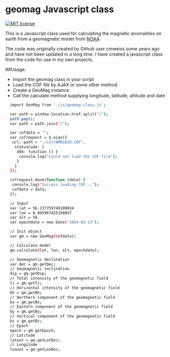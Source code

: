 # geomag Javascript class

[![MIT license](https://img.shields.io/badge/License-MIT-blue.svg)](https://lbesson.mit-license.org/)

This is a Javascript class used for calculating the magnetic anomalities
on earth from a geomagnetic model from [NOAA](https://www.ncei.noaa.gov/products/world-magnetic-model)

The code was originally created by Github user cmweiss some years ago and have not been updated in a long time.
I have created a javascript class from the code for use in my own projects.

##Usage:
- Import the geomag class in your script
- Load the COF file by AJAX or some other method
- Create a GeoMag instance
- Call the calculate method supplying longitude, latitude, altitude and date

```bash
  import GeoMag from './js/geomag.class.js';

  var path = window.location.href.split("/");
  path.pop();
  var path = path.join("/");

  var cofdata = "";
  var cofrequest = $.ajax({
   url: path + "./cof/WMM2020.COF",
    statusCode: {
     404: function () {
      console.log("Could not load the COF file");
     }
    }
  });

  cofrequest.done(function (data) {
   console.log("Success loading COF...");
   cofdata = data;
  });

  // Input
  var lat = 56.137759749100034
  var lon = 8.965967415150057
  var alt = 58
  var epochdate = new Date("2024-02-13");

  // Init object
  var gm = new GeoMag(cofdata);

  // Calculate model
  gm.calculate(lat, lon, alt, epochdate);

  // Geomagnetic declination
  var dec = gm.getDec;
  // Geomagnetic inclination
  dip = gm.getDip;
  // Total intensity of the geomagnetic field
  ti = gm.getTi;
  // Horizontal intensity of the geomagnetic field
  bh = gm.getBh;
  // Northern component of the geomagnetic field
  bx = gm.getBx;
  // Eastern component of the geomagnetic field
  by = gm.getBy;
  // Vertical component of the geomagnetic field
  bz = gm.getBz;
  // Epoch
  epoch = gm.getEpoch;
  // Latitude
  latout = gm.getLatDec;
  // Longitude
  lonout = gm.getLonDec;

```